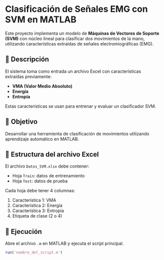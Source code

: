 # Clasificación de Señales EMG con SVM en MATLAB

Este proyecto implementa un modelo de **Máquinas de Vectores de Soporte (SVM)** con núcleo lineal para clasificar dos movimientos de la mano, utilizando características extraídas de señales electromiográficas (EMG).

## 📂 Descripción

El sistema toma como entrada un archivo Excel con características extraídas previamente:
- **VMA (Valor Medio Absoluto)**
- **Energía**
- **Entropía**

Estas características se usan para entrenar y evaluar un clasificador SVM.

## 🧠 Objetivo

Desarrollar una herramienta de clasificación de movimientos utilizando aprendizaje automático en MATLAB.

## 📁 Estructura del archivo Excel

El archivo `Datos_SVM.xlsx` debe contener:
- Hoja `Train`: datos de entrenamiento
- Hoja `Test`: datos de prueba

Cada hoja debe tener 4 columnas:
1. Característica 1: VMA
2. Característica 2: Energía
3. Característica 3: Entropía
4. Etiqueta de clase (2 o 4)

## 🚀 Ejecución

Abre el archivo `.m` en MATLAB y ejecuta el script principal.

```matlab
run('nombre_del_script.m')

